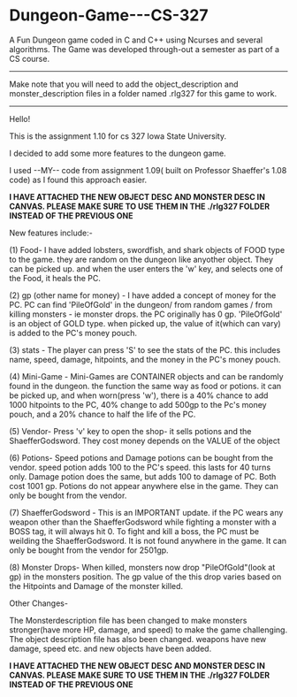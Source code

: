 # Dungeon-Game---CS-327
A Fun Dungeon game coded in C and C++ using Ncurses and several algorithms. The Game was developed through-out a semester as part of a CS course.

-------------------------------------------------------------------------------------------------------------------------
Make note that you will need to add the object_description and monster_description files in a folder named .rlg327   for this game to work.

-------------------------------------------------------------------------------------------------------------------------
Hello!

This is the assignment 1.10 for cs 327 Iowa State University.

I decided to add some more features to the dungeon game.

I used --MY-- code from assignment 1.09( built on Professor Shaeffer's 1.08 code) as I found this approach easier. 

****I HAVE ATTACHED THE NEW OBJECT DESC AND MONSTER DESC IN CANVAS. PLEASE MAKE SURE TO USE THEM IN THE ./rlg327 FOLDER INSTEAD OF THE PREVIOUS ONE**** 

New features include:-

(1) Food- I have added lobsters, swordfish, and shark objects of FOOD type to the game. they are random on the dungeon like anyother object.
	  They can be picked up. and when the user enters the 'w' key, and selects one of the Food, it heals the PC.
	  
(2) gp (other name for money) - I have added a concept of money for the PC. PC can find 'PileOfGold' in the dungeon/ from random games / from killing monsters - ie monster drops. 
				the PC originally has 0 gp. 'PileOfGold' is an object of GOLD type. when picked up, the value of it(which can vary) is added to the PC's money pouch.
				
(3) stats - The player can press 'S' to see the stats of the PC. this includes name, speed, damage, hitpoints, and the money in the PC's money pouch.

(4) Mini-Game - Mini-Games are CONTAINER objects and can be randomly found in the dungeon. the function the same way as food or potions. it can be picked up, and when 
		worn(press 'w'), there is a  40% chance to add 1000 hitpoints to the PC, 40% change to add 500gp to the Pc's money pouch, and a 20% chance to half the life of the PC.
	  
(5) Vendor- Press 'v' key to open the shop- it sells potions and the ShaefferGodsword. They cost money depends on the VALUE of the object 
	 
(6) Potions- Speed potions and Damage potions can be bought from the vendor. speed potion adds 100 to the PC's speed. this lasts for 40 turns only. Damage potion does the same, but adds 
	      100 to damage of PC. Both cost 1001 gp. Potions do not appear anywhere else in the game. They can only be bought from the vendor.
	      
(7) ShaefferGodsword - This is an IMPORTANT update. if the PC wears any weapon other than the ShaefferGodsword while fighting a monster with a BOSS tag, it will always hit 0.
			To fight and kill a boss, the PC must be weilding the ShaefferGodsword. It is not found anywhere in the game. It can only be bought from the vendor for 2501gp.
			
(8) Monster Drops- When killed, monsters now drop "PileOfGold"(look at gp) in the monsters position. The gp value of the this drop varies based on the Hitpoints and Damage of the monster killed. 
			
Other Changes-

The Monsterdescription file has been changed to make monsters stronger(have more HP, damage, and speed) to make the game challenging.
The object description file has also been changed. weapons have new damage, speed etc. and new objects have been added.

****I HAVE ATTACHED THE NEW OBJECT DESC AND MONSTER DESC IN CANVAS. PLEASE MAKE SURE TO USE THEM IN THE ./rlg327 FOLDER INSTEAD OF THE PREVIOUS ONE**** 
	
